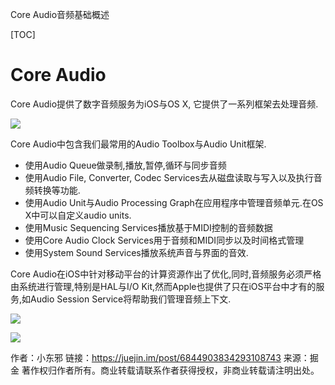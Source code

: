 Core Audio音频基础概述

[TOC]

# Core Audio
Core Audio提供了数字音频服务为iOS与OS X, 它提供了一系列框架去处理音频.

![](https://user-gold-cdn.xitu.io/2019/5/2/16a777b69ca173bc?imageView2/0/w/1280/h/960/format/webp/ignore-error/1)

Core Audio中包含我们最常用的Audio Toolbox与Audio Unit框架.

* 使用Audio Queue做录制,播放,暂停,循环与同步音频
* 使用Audio File, Converter, Codec Services去从磁盘读取与写入以及执行音频转换等功能.
* 使用Audio Unit与Audio Processing Graph在应用程序中管理音频单元.在OS X中可以自定义audio units.
* 使用Music Sequencing Services播放基于MIDI控制的音频数据
* 使用Core Audio Clock Services用于音频和MIDI同步以及时间格式管理
* 使用System Sound Services播放系统声音与界面的音效.

Core Audio在iOS中针对移动平台的计算资源作出了优化,同时,音频服务必须严格由系统进行管理,特别是HAL与I/O Kit,然而Apple也提供了只在iOS平台中才有的服务,如Audio Session Service将帮助我们管理音频上下文.

![](https://user-gold-cdn.xitu.io/2019/5/2/16a777b69c35eca1?imageView2/0/w/1280/h/960/format/webp/ignore-error/1)

![](https://user-gold-cdn.xitu.io/2019/5/2/16a777b69fad4b55?imageView2/0/w/1280/h/960/format/webp/ignore-error/1)

作者：小东邪
链接：https://juejin.im/post/6844903834293108743
来源：掘金
著作权归作者所有。商业转载请联系作者获得授权，非商业转载请注明出处。